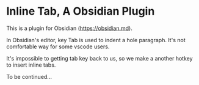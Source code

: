 # Inline Tab, A Obsidian Plugin

This is a plugin for Obsidian (https://obsidian.md).

In Obsidian's editor, key Tab is used to indent a hole paragraph. It's not comfortable way for some vscode users.

It's impossible to getting tab key back to us, so we make a another hotkey to insert inline tabs. 

To be continued...